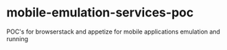 # mobile-emulation-services-poc
POC's for browserstack and appetize for mobile applications emulation and running
